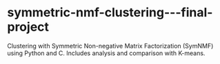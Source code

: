 # symmetric-nmf-clustering---final-project
Clustering with Symmetric Non-negative Matrix Factorization (SymNMF) using Python and C. Includes analysis and comparison with K-means.
